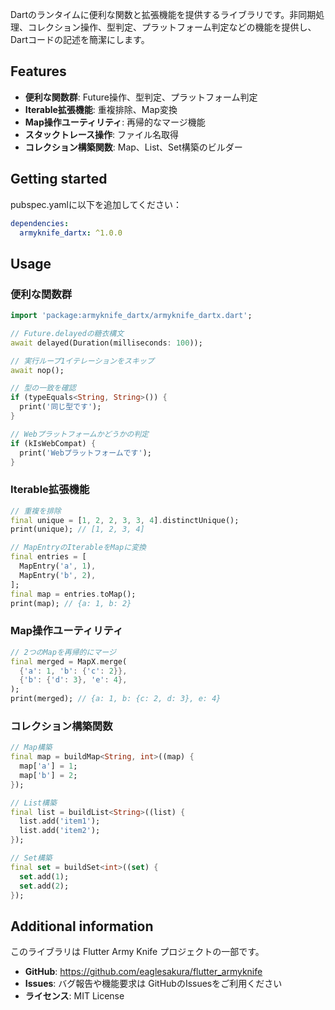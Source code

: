 <!-- 
This README describes the package. If you publish this package to pub.dev,
this README's contents appear on the landing page for your package.

For information about how to write a good package README, see the guide for
[writing package pages](https://dart.dev/tools/pub/writing-package-pages). 

For general information about developing packages, see the Dart guide for
[creating packages](https://dart.dev/guides/libraries/create-packages)
and the Flutter guide for
[developing packages and plugins](https://flutter.dev/to/develop-packages). 
-->

Dartのランタイムに便利な関数と拡張機能を提供するライブラリです。非同期処理、コレクション操作、型判定、プラットフォーム判定などの機能を提供し、Dartコードの記述を簡潔にします。

## Features

- **便利な関数群**: Future操作、型判定、プラットフォーム判定
- **Iterable拡張機能**: 重複排除、Map変換
- **Map操作ユーティリティ**: 再帰的なマージ機能
- **スタックトレース操作**: ファイル名取得
- **コレクション構築関数**: Map、List、Set構築のビルダー

## Getting started

pubspec.yamlに以下を追加してください：

```yaml
dependencies:
  armyknife_dartx: ^1.0.0
```

## Usage

### 便利な関数群

```dart
import 'package:armyknife_dartx/armyknife_dartx.dart';

// Future.delayedの糖衣構文
await delayed(Duration(milliseconds: 100));

// 実行ループ1イテレーションをスキップ
await nop();

// 型の一致を確認
if (typeEquals<String, String>()) {
  print('同じ型です');
}

// Webプラットフォームかどうかの判定
if (kIsWebCompat) {
  print('Webプラットフォームです');
}
```

### Iterable拡張機能

```dart
// 重複を排除
final unique = [1, 2, 2, 3, 3, 4].distinctUnique();
print(unique); // [1, 2, 3, 4]

// MapEntryのIterableをMapに変換
final entries = [
  MapEntry('a', 1),
  MapEntry('b', 2),
];
final map = entries.toMap();
print(map); // {a: 1, b: 2}
```

### Map操作ユーティリティ

```dart
// 2つのMapを再帰的にマージ
final merged = MapX.merge(
  {'a': 1, 'b': {'c': 2}},
  {'b': {'d': 3}, 'e': 4},
);
print(merged); // {a: 1, b: {c: 2, d: 3}, e: 4}
```

### コレクション構築関数

```dart
// Map構築
final map = buildMap<String, int>((map) {
  map['a'] = 1;
  map['b'] = 2;
});

// List構築
final list = buildList<String>((list) {
  list.add('item1');
  list.add('item2');
});

// Set構築
final set = buildSet<int>((set) {
  set.add(1);
  set.add(2);
});
```

## Additional information

このライブラリは Flutter Army Knife プロジェクトの一部です。

- **GitHub**: https://github.com/eaglesakura/flutter_armyknife
- **Issues**: バグ報告や機能要求は GitHubのIssuesをご利用ください
- **ライセンス**: MIT License
